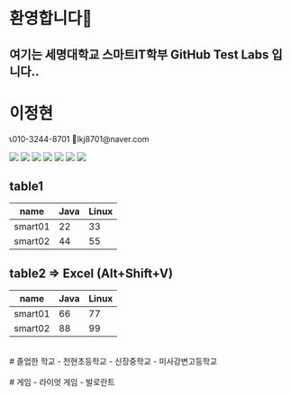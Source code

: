 ### <h1>환영합니다👋</h1>

<h2>여기는 세명대학교 스마트IT학부 GitHub Test Labs 입니다..</h2>

<!DOCTYPE html>
<html lang="en">
<head>
    <meta charset="UTF-8">
    <meta http-equiv="X-UA-Compatible" content="IE=edge">
    <meta name="viewport" content="width=h1, initial-scale=1.0">
    <title> 이정현 </title>
</head>
    
<body>
    <h1> 이정현 </h1>
    📞010-3244-8701 
    📨lkj8701@naver.com

 <a href="https://www.instagram.com/lee_j_h_n/"><img src="https://img.shields.io/badge/Instagram-green?style=flat&logo=instagram&logoColor=#E4405F"/></a>
       <a href="https://simpleicons.org/?q=riot"><img src="https://img.shields.io/badge/Riot-red?style=flat&logo=riotgames&logoColor=#D32936CC6699"/></a>
    <img src="https://hits.seeyoufarm.com/api/count/incr/badge.svg?url=https%3A%2F%2Fgithub.com%2Fgjbae1212%2Fhit-counter&count_bg=%2379C83D&title_bg=%236D2450&icon=homeassistant.svg&icon_color=%23D51D1D&title=hits&edge_flat=true"/>
    <img src="https://img.shields.io/badge/C++-blue?style=flat&logo=cplusplus&logoColor=#00599C"/>
    <img src="https://img.shields.io/badge/Scss-green?style=flat&logo=Sass&logoColor=CC6699"/>
    <img src="https://img.shields.io/badge/mysql-%2300f.svg?style=for-the-badge&logo=mysql&logoColor=white">
    <img src="https://github-readme-stats.vercel.app/api?username=Leejunghyen2020219063&show_icons=true&theme=radical">
    
## table1
| name    | Java | Linux |
| ------- | ---- | ----- |
| smart01 | 22   | 33    |
| smart02 | 44   | 55    |

## table2 => Excel (Alt+Shift+V)
| name    | Java | Linux |
| ------- | ---- | ----- |
| smart01 | 66   | 77    |
| smart02 | 88   | 99    |


<br>
# 졸업한 학교
- 천현초등학교
- 신장중학교
- 미사강변고등학교
</br>

<br>
# 게임
- 라이엇 게임
- 발로란트
</br>


    
</body>
</html>


